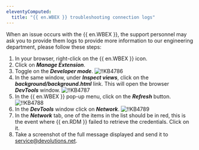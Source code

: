 ```yaml
---
eleventyComputed:
  title: "{{ en.WBEX }} troubleshooting connection logs"
---
```

When an issue occurs with the {{ en.WBEX }}, the support personnel may ask you to provide them logs to provide more information to our engineering department, please follow these steps:

1. In your browser, right-click on the {{ en.WBEX }} icon.
1. Click on ***Manage Extension***.
1. Toggle on the ***Developer mode***.
![!!KB4786](https://cdnweb.devolutions.net/docs/en/kb/KB4786.png)
1. In the same window, under ***Inspect views***, click on the ***background/background.html*** link. This will open the browser ***DevTools*** window.
![!!KB4787](https://cdnweb.devolutions.net/docs/en/kb/KB4787.png)
1. In the {{ en.WBEX }} pop-up menu, click on the ***Refresh*** button.
![!!KB4788](https://cdnweb.devolutions.net/docs/en/kb/KB4788.png)
1. In the ***DevTools*** window click on ***Network***.
![!!KB4789](https://cdnweb.devolutions.net/docs/en/kb/KB4789.png)
1. In the ***Network*** tab, one of the items in the list should be in red, this is the event where {{ en.RDM }} failed to retrieve the credentials. Click on it.
1. Take a screenshot of the full message displayed and send it to [service@devolutions.net](mailto:service@devolutions.net).
